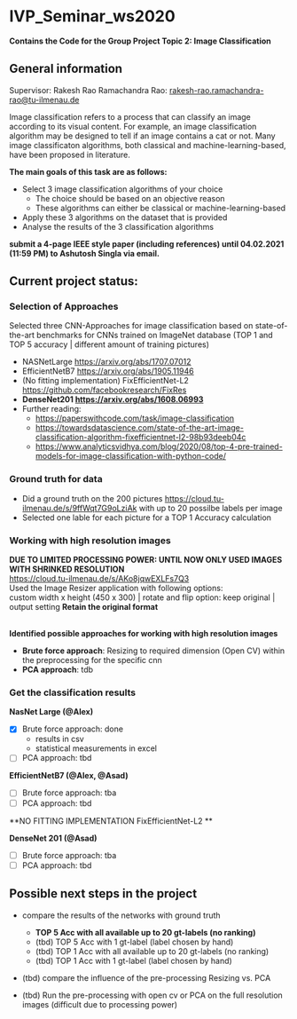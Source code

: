 # IVP_Seminar_ws2020

**Contains the Code for the Group Project Topic 2: Image Classification**

## General information

Supervisor: Rakesh Rao Ramachandra Rao: rakesh-rao.ramachandra-rao@tu-ilmenau.de

Image classification refers to a process that can classify an image according to its visual content. 
For example, an image classification algorithm may be designed to tell if an image contains a cat or not. 
Many image classificaton algorithms, both classical and machine-learning-based, have been proposed in literature. 

**The main goals of this task are as follows:**
* Select 3 image classification algorithms of your choice
  * The choice should be based on an objective reason
  * These algorithms can either be classical or machine-learning-based
* Apply these 3 algorithms on the dataset that is provided 
* Analyse the results of the 3 classification algorithms

**submit a 4-page IEEE style paper (including references) until 04.02.2021 (11:59 PM) to Ashutosh Singla via email.**

## Current project status:
### Selection of Approaches
Selected three CNN-Approaches for image classification based on state-of-the-art benchmarks for CNNs trained on ImageNet database (TOP 1 and TOP 5 accuracy | different amount of training pictures)
  * NASNetLarge https://arxiv.org/abs/1707.07012
  * EfficientNetB7 https://arxiv.org/abs/1905.11946
  * (No fitting implementation) FixEfficientNet-L2 https://github.com/facebookresearch/FixRes
  * **DenseNet201 https://arxiv.org/abs/1608.06993**  
* Further reading:
  * https://paperswithcode.com/task/image-classification
  * https://towardsdatascience.com/state-of-the-art-image-classification-algorithm-fixefficientnet-l2-98b93deeb04c 
  * https://www.analyticsvidhya.com/blog/2020/08/top-4-pre-trained-models-for-image-classification-with-python-code/ 
 
### Ground truth for data
* Did a ground truth on the 200 pictures https://cloud.tu-ilmenau.de/s/9ffWqt7G9oLziAk with up to 20 possilbe labels per image
* Selected one lable for each picture for a TOP 1 Accuracy calculation
 
### Working with high resolution images 

**DUE TO LIMITED PROCESSING POWER: UNTIL NOW ONLY USED IMAGES WITH SHRINKED RESOLUTION** </br>
https://cloud.tu-ilmenau.de/s/AKo8jqwEXLFs7Q3 </br>
Used the Image Resizer application with following options: </br>
custom width x height (450 x 300) | rotate and flip option: keep original | output setting **Retain the original format**

</br> **Identified possible approaches for working with high resolution images** 
* **Brute force approach**: Resizing to required dimension (Open CV) within the preprocessing for the specific cnn
* **PCA approach**: tdb

### Get the classification results

**NasNet Large (@Alex)**
- [x] Brute force approach: done
  * results in csv
  * statistical measurements in excel
- [ ] PCA approach: tbd

**EfficientNetB7 (@Alex, @Asad)**
- [ ] Brute force approach: tba
- [ ] PCA approach: tbd

**NO FITTING IMPLEMENTATION FixEfficientNet-L2 **

**DenseNet 201 (@Asad)**
- [ ] Brute force approach: tba
- [ ] PCA approach: tbd

## Possible next steps in the project 
* compare the results of the networks with ground truth 
  * **TOP 5 Acc with all available up to 20 gt-labels (no ranking)**
  * (tbd) TOP 5 Acc with 1 gt-label (label chosen by hand)
  * (tbd) TOP 1 Acc with all available up to 20 gt-labels (no ranking)
  * (tbd) TOP 1 Acc with 1 gt-label (label chosen by hand)
 
* (tbd) compare the influence of the pre-processing Resizing vs. PCA
 
* (tbd) Run the pre-processing with open cv or PCA on the full resolution images (difficult due to processing power)
 

 

